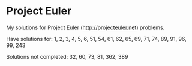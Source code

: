 # Project Euler #

My solutions for Project Euler (http://projecteuler.net) problems.

Have solutions for: 1, 2, 3, 4, 5, 6, 51, 54, 61, 62, 65, 69, 71, 74, 89, 91, 96, 99, 243

Solutions not completed: 32, 60, 73, 81, 362, 389
